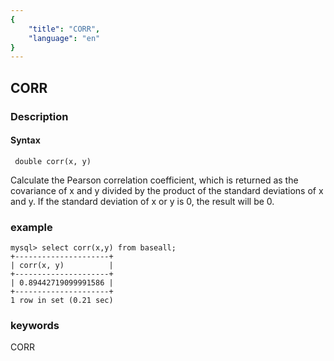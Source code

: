 ```yaml
---
{
    "title": "CORR",
    "language": "en"
}
---
```


<!-- 
Licensed to the Apache Software Foundation (ASF) under one
or more contributor license agreements.  See the NOTICE file
distributed with this work for additional information
regarding copyright ownership.  The ASF licenses this file
to you under the Apache License, Version 2.0 (the
"License"); you may not use this file except in compliance
with the License.  You may obtain a copy of the License at

  http://www.apache.org/licenses/LICENSE-2.0

Unless required by applicable law or agreed to in writing,
software distributed under the License is distributed on an
"AS IS" BASIS, WITHOUT WARRANTIES OR CONDITIONS OF ANY
KIND, either express or implied.  See the License for the
specific language governing permissions and limitations
under the License.
-->

## CORR
### Description
#### Syntax

` double corr(x, y)`

Calculate the Pearson correlation coefficient, which is returned as the covariance of x and y divided by the product of the standard deviations of x and y. 
If the standard deviation of x or y is 0, the result will be 0.

### example

```
mysql> select corr(x,y) from baseall;
+---------------------+
| corr(x, y)          |
+---------------------+
| 0.89442719099991586 |
+---------------------+
1 row in set (0.21 sec)

```
### keywords
CORR
